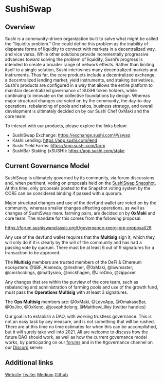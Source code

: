# SushiSwap

## Overview
Sushi is a community-driven organization built to solve what might be called the “liquidity problem.” One could define this problem as the inability of disparate forms of liquidity to connect with markets in a decentralized way, and vice versa. While other solutions provide incrementally progressive advances toward solving the problem of liquidity, Sushi’s progress is intended to create a broader range of network effects. Rather than limiting itself to a single solution, Sushi intertwines many decentralized markets and instruments. Thus far, the core products include a decentralized exchange, a decentralized lending market, yield instruments, and staking derivatives. Sushi’s products are configured in a way that allows the entire platform to maintain decentralized governance of SUSHI token holders, while continuing to innovate on the collective foundations by design. Whereas major structural changes are voted on by the community, the day-to-day operations, rebalancing of pools and ratios, business strategy, and overall development is ultimately decided on by our Sushi Chef 0xMaki and the core team.

To interact with our products, please explore the links below:

* SushiSwap Exchange: https://exchange.sushi.com/#/swap
* Kashi Lending: https://app.sushi.com/lend
* Sushi Yield Farms: https://app.sushi.com/farm
* SushiBar Staking (xSUSHI): https://app.sushi.com/stake

## Current Governance Model

SushiSwap is ultimately governed by its community, via forum discussions and, when pertinent, voting on proposals held on the [SushiSwap Snapshot](https://snapshot.page/#/sushi). At this time, only proposals posted to the Snapshot voting system by the CORE can be considered binding if passed with a quorum.

Major structural changes and use of the devfund wallet are voted on by the community, whereas smaller changes affecting operations, as well as changes of SushiSwap menu farming pairs, are decided on by **0xMaki** and core team. The mandate for this comes from the following proposal:

https://forum.sushiswapclassic.org/t/governance-reorg-pre-proposal/28

Any use of the devfund wallet requires that the **Multisig** sign it, which they will only do if it is clearly by the will of the community and has had a passing vote by quorum. There must be at least 6 out of 9 signatures for a transaction to be approved.

The **Multisig** members are trusted members of the DeFi & Ethereum ecosystem:
@SBF_Alameda, @rleshner, @0xMaki, @lawmaster, @cmsholdings, @mattysino, @mickhagen, @JiroOno, @zippoxer

Any changes that are within the purview of the core team, such as rebalancing and administration of farming pools and use of the growth fund, must pass the **Operations Multisig** with at least 3 signatures. 

The **Ops Multisig** members are: @0xMaki, @LevxApp, @OmakaseBar, @0xJiro, @0xKeno, @josephdelong, @MatthewLilley
(twitter handles)

Our goal is to establish a DAO, with working trustless governance. This is not an easy task by any measure, and is not something that will be rushed. There are at this time no time estimates for when this can be accomplished, but it will surely take well into 2021. All are welcome to discuss how the future DAO should work, as well as how the current governance model works, by participating on our [forums](https://forum.sushiswapclassic.org/) and in the #governance channel on our [Discord](https://discord.gg/NVPXN4e) server.


## Additional links
[Website](https://sushi.com)
[Twiiter](https://twitter.com/sushiswap)
[Medium](https://sushichef.medium.com/)
[Github](https://github.com/sushiswap)